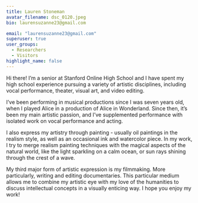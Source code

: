 ```yaml
---
title: Lauren Stoneman
avatar_filename: dsc_0120.jpeg
bio: laurensuzanne23@gmail.com

email: "laurensuzanne23@gmail.com"
superuser: true
user_groups:
  - Researchers
  - Visitors
highlight_name: false
---
```

Hi there! I’m a senior at Stanford Online High School and I have spent my high school experience pursuing a variety of artistic disciplines, including vocal performance, theater, visual art, and video editing.

I’ve been performing in musical productions since I was seven years old, when I played Alice in a production of Alice in Wonderland. Since then, it’s been my main artistic passion, and I’ve supplemented performance with isolated work on vocal performance and acting.

I also express my artistry through painting - usually oil paintings in the realism style, as well as an occasional ink and watercolor piece. In my work, I try to merge realism painting techniques with the magical aspects of the natural world, like the light sparkling on a calm ocean, or sun rays shining through the crest of a wave.

My third major form of artistic expression is my filmmaking. More particularly, writing and editing documentaries. This particular medium allows me to combine my artistic eye with my love of the humanities to discuss intellectual concepts in a visually enticing way. I hope you enjoy my work!

